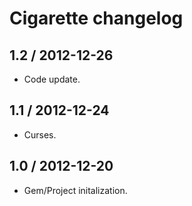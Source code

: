 # Cigarette changelog

## 1.2 / 2012-12-26

* Code update.

## 1.1 / 2012-12-24

* Curses.

## 1.0 / 2012-12-20

* Gem/Project initalization.
